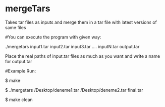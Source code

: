 # mergeTars
 Takes tar files as inputs and merge them in a tar file with latest versions of same files
 
 #You can execute the program with given way:

./mergetars input1.tar input2.tar input3.tar .... inputN.tar output.tar


Place the real paths of input.tar files as much as you want and write a name for output.tar

#Example Run:

$ make

$ ./mergetars /Desktop/deneme1.tar /Desktop/deneme2.tar final.tar

$ make clean
